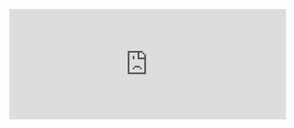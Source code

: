 <embed type="text/html" src="https://kitao.github.io/pyxel/wasm/launcher/?play=alderven.stars.stars" width="500" height="200">
